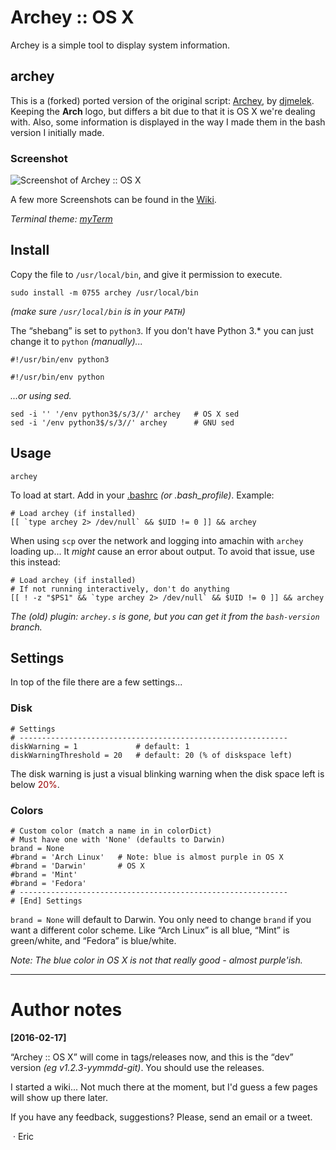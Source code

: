 # Archey :: OS X

Archey is a simple tool to display system information.


## archey

This is a (forked) ported version of the original script: [Archey][dja], by [djmelek][djm]. Keeping the **Arch** logo, but differs a bit due to that it is OS X we're dealing with. Also, some information is displayed in the way I made them in the bash version I initially made.


### Screenshot

![][scrap]

A few more Screenshots can be found in the [Wiki][scraps].

_Terminal theme: [myTerm][myterm]_



## Install

Copy the file to `/usr/local/bin`, and give it permission to execute.

	sudo install -m 0755 archey /usr/local/bin


_(make sure `/usr/local/bin` is in your `PATH`)_


The “shebang” is set to `python3`. If you don't have Python 3.* you can just change it to `python` _(manually)..._

	#!/usr/bin/env python3

	#!/usr/bin/env python


_...or using sed._

	sed -i '' '/env python3$/s/3//' archey   # OS X sed
	sed -i '/env python3$/s/3//' archey      # GNU sed



## Usage

    archey

To load at start. Add in your [.bashrc][brc] _(or .bash_profile)_. Example:

```
# Load archey (if installed)
[[ `type archey 2> /dev/null` && $UID != 0 ]] && archey
```

When using `scp` over the network and logging into amachin with `archey` loading up... It _might_ cause an error about output. To avoid that issue, use this instead:

```
# Load archey (if installed)
# If not running interactively, don't do anything
[[ ! -z "$PS1" && `type archey 2> /dev/null` && $UID != 0 ]] && archey
```


_The (old) plugin: `archey.s` is gone, but you can get it from the `bash-version`
 branch._



## Settings

In top of the file there are a few settings...


### Disk

	# Settings
	# ------------------------------------------------------------
	diskWarning = 1             # default: 1
	diskWarningThreshold = 20   # default: 20 (% of diskspace left)


The disk warning is just a visual blinking warning when the disk space left is below <span style="color: #900;"> 20%</span>.


### Colors

	# Custom color (match a name in in colorDict)
	# Must have one with 'None' (defaults to Darwin)
	brand = None
	#brand = 'Arch Linux'	# Note: blue is almost purple in OS X
	#brand = 'Darwin'		# OS X
	#brand = 'Mint'
	#brand = 'Fedora'
	# ------------------------------------------------------------
	# [End] Settings


`brand = None` will default to Darwin. You only need to change `brand` if you want a different color scheme. Like “Arch Linux” is all blue, “Mint” is green/white, and “Fedora” is blue/white.

_Note: The blue color in OS X is not that really good - almost purple'ish._


- - -


# Author notes

**[2016-02-17]**

“Archey :: OS X” will come in tags/releases now, and this is the “dev” version _(eg v1.2.3-yymmdd-git)_. You should use the releases.

I started a wiki... Not much there at the moment, but I'd guess a few pages will show up there later.

If you have any feedback, suggestions? Please, send an email or a tweet.

 · Eric


<!-- Markdown: Links & Images -->
[brc]: https://github.com/iEFdev/dotfiles/blob/master/osx/.bashrc#L67-L68

[dja]: https://github.com/djmelik/archey
[djm]: https://github.com/djmelik

[scrap]: https://raw.githubusercontent.com/iEFdev/Archey-OS-X/master/screenshot.png "Screenshot of Archey :: OS X"
[scraps]: https://github.com/iEFdev/Archey-OS-X/wiki/Screenshots "More Screenshots"
[myterm]: https://github.com/iEFdev/dotfiles/tree/master/myTerm "My Terminal theme"
[jy]: https://github.com/iEFdev/junkyard "iEFdev/Junkyard"